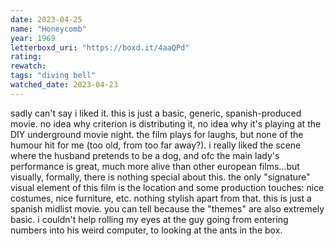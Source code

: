 ```yaml
---
date: 2023-04-25
name: "Honeycomb"
year: 1969
letterboxd_uri: "https://boxd.it/4aaQPd"
rating: 
rewatch: 
tags: "diving bell"
watched_date: 2023-04-23
---
```


sadly can't say i liked it. this is just a basic, generic, spanish-produced movie. no idea why criterion is distributing it, no idea why it's playing at the DIY underground movie night. the film plays for laughs, but none of the humour hit for me (too old, from too far away?). i really liked the scene where the husband pretends to be a dog, and ofc the main lady's performance is great, much more alive than other european films...but visually, formally, there is nothing special about this. the only "signature" visual element of this film is the location and some production touches: nice costumes, nice furniture, etc. nothing stylish apart from that. this is just a spanish midlist movie. you can tell because the "themes" are also extremely basic. i couldn't help rolling my eyes at the guy going from entering numbers into his weird computer, to looking at the ants in the box.
